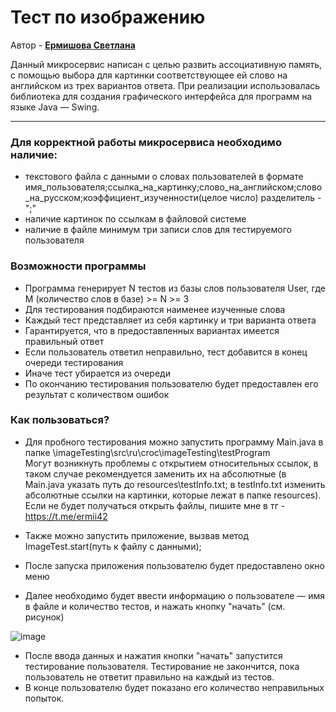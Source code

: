 # Тест по изображению

Автор - **[Ермишова Светлана](https://t.me/ermii42)**

Данный микросервис написан с целью развить ассоциативную память, с помощью выбора для картинки соответствующее ей слово на английском из трех вариантов ответа.
При реализации использовалась библиотека для создания графического интерфейса для программ на языке Java — Swing.

---

### Для корректной работы микросервиса необходимо наличие:
- текстового файла с данными о словах пользователей в формате 
  имя_пользователя;ссылка_на_картинку;слово_на_английском;слово_на_русском;коэффициент_изученности(целое число)
  разделитель - ";"
- наличие картинок по ссылкам в файловой системе
- наличие в файле минимум три записи слов для тестируемого пользователя

### Возможности программы
- Программа генерирует N тестов из базы слов пользователя User, где M (количество слов в базе) >= N >= 3
- Для тестирования подбираются наименее изученные слова
- Каждый тест представляет из себя картинку и три варианта ответа
- Гарантируется, что в предоставленных вариантах имеется правильный ответ
- Если пользователь ответил неправильно, тест добавится в конец очереди тестирования
- Иначе тест убирается из очереди
- По окончанию тестирования пользователю будет предоставлен его результат с количеством ошибок

### Как пользоваться?
- Для пробного тестирования можно запустить программу Main.java в папке \imageTesting\src\ru\croc\imageTesting\testProgram\
  Могут возникнуть проблемы с открытием относительных ссылок, в таком случае рекомендуется заменить их на абсолютные 
(в Main.java указать путь до resources\testInfo.txt; в testInfo.txt изменить абсолютные ссылки на картинки, которые лежат в папке resources). 
Если не будет получаться открыть файлы, пишите мне в тг - https://t.me/ermii42

- Также можно запустить приложение, вызвав метод ImageTest.start(путь к файлу с данными);

- После запуска приложения пользователю будет предоставлено окно меню
- Далее необходимо будет ввести информацию о пользователе — имя в файле и количество тестов, и нажать кнопку "начать" (см. рисунок)

![image](https://user-images.githubusercontent.com/45429645/207299813-26a9cc6f-f5f1-400e-9189-f1c19fd1bf48.png)
- После ввода данных и нажатия кнопки "начать" запустится тестирование пользователя. Тестирование не закончится, пока пользователь не ответит правильно на каждый из тестов.
- В конце пользователю будет показано его количество неправильных попыток.

